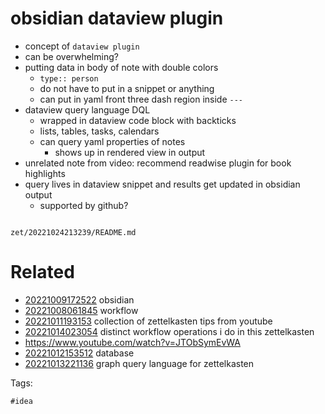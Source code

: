 # obsidian dataview plugin

- concept of `dataview plugin`
- can be overwhelming?
- putting data in body of note with double colors
  - `type:: person`
  - do not have to put in a snippet or anything
  - can put in yaml front three dash region inside `---`
- dataview query language DQL
  - wrapped in dataview code block with backticks
  - lists, tables, tasks, calendars
  - can query yaml properties of notes
    - shows up in rendered view in output
- unrelated note from video: recommend readwise plugin for book highlights
- query lives in dataview snippet and results get updated in obsidian output
  - supported by github?

```
```

` zet/20221024213239/README.md `

# Related

- [20221009172522](/zet/20221009172522/README.md) obsidian
- [20221008061845](/zet/20221008061845/README.md) workflow
- [20221011193153](/zet/20221011193153/README.md) collection of zettelkasten tips from youtube
- [20221014023054](/zet/20221014023054/README.md) distinct workflow operations i do in this zettelkasten
- https://www.youtube.com/watch?v=JTObSymEvWA
- [20221012153512](/zet/20221012153512/README.md) database
- [20221013221136](/zet/20221013221136/README.md) graph query language for zettelkasten

Tags:

    #idea
